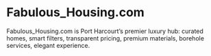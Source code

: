 # Fabulous_Housing.com
Fabulous_Housing.com is Port Harcourt’s premier luxury hub: curated homes, smart filters, transparent pricing, premium materials, borehole services, elegant experience.
